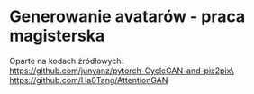 # Generowanie avatarów - praca magisterska

Oparte na kodach źródłowych:\
https://github.com/junyanz/pytorch-CycleGAN-and-pix2pix\
https://github.com/Ha0Tang/AttentionGAN